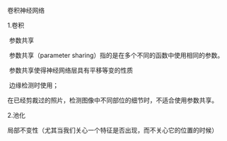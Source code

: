 

卷积神经网络

1.卷积

​	参数共享

​		参数共享（parameter sharing）指的是在多个不同的函数中使用相同的参数。

​		参数共享使得神经网络层具有平移等变的性质

​		边缘检测时使用；

​		在已经剪裁过的照片，检测图像中不同部位的细节时，不适合使用参数共享。

2.池化

局部不变性（尤其当我们关心一个特征是否出现，而不关心它的位置的时候）